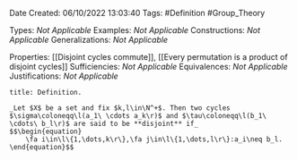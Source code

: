 <div class="topSpace"></div>

Date Created: 06/10/2022 13:03:40
Tags: #Definition #Group_Theory

Types: _Not Applicable_
Examples: _Not Applicable_
Constructions: _Not Applicable_
Generalizations: _Not Applicable_

Properties: [[Disjoint cycles commute]], [[Every permutation is a product of disjoint cycles]]
Sufficiencies: _Not Applicable_
Equivalences: _Not Applicable_
Justifications: _Not Applicable_

``` ad-Definition
title: Definition.

_Let $X$ be a set and fix $k,l\in\N^+$. Then two cycles $\sigma\coloneqq\l(a_1\ \cdots a_k\r)$ and $\tau\coloneqq\l(b_1\ \cdots\ b_l\r)$ are said to be **disjoint** if_
$$\begin{equation}
    \fa i\in\l\{1,\dots,k\r\},\fa j\in\l\{1,\dots,l\r\}:a_i\neq b_l.
\end{equation}$$

```
